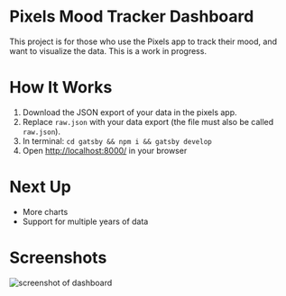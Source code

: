# Pixels Mood Tracker Dashboard

This project is for those who use the Pixels app to track their mood, and want to visualize the data. This is a work in progress.

# How It Works

1. Download the JSON export of your data in the pixels app. 
2. Replace `raw.json` with your data export (the file must also be called `raw.json`). 
3. In terminal: `cd gatsby && npm i && gatsby develop`
4. Open [http://localhost:8000/](http://localhost:8000/) in your browser

# Next Up

- More charts
- Support for multiple years of data

# Screenshots

![screenshot of dashboard](https://i.ibb.co/VT79Ypk/Screen-Shot-2019-12-30-at-3-36-44-PM.png)

